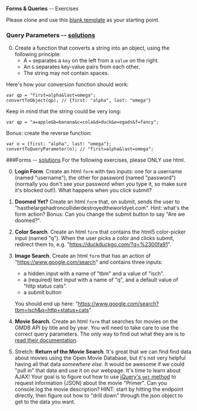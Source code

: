 **Forms & Queries** -- Exercises

Please clone and use this [blank template](https://github.com/sf-wdi-22-23/blank_template) as your starting point.

### Query Parameters -- [solutions](solutions.md)

0. Create a function that converts a string into an object, using the following principle:  
    - A `=` separates a `key` on the left from a `value` on the right.
    - An `&` separates key-value pairs from each other.
    - The string may not contain spaces.

Here's how your conversion function should work:

```
var qp = "first=alpha&last=omega";
convertToObject(qp); // {first: "alpha", last: "omega"}
```

Keep in mind that the string could be very long:

```
var qp = "a=apple&b=banana&c=cola&d=duck&e=egads&f=fancy";
```

Bonus: create the reverse function:
```
var o = {first: "alpha", last: "omega"};
convertToQueryParameter(o); // "first=alpha&last=omega";
```

###Forms -- [solutions](solutions.md)
For the following exercises, please ONLY use html.

0. **Login Form**. Create an html `form` with two inputs: one for a username (named "username"), the other for password (named "password") (normally you don't see your password when you type it, so make sure it's blocked out!). What happens when you click submit?

1. **Doomed Yet?** Create an html `form` that, on submit, sends the user to "hasthelargehadroncolliderdestroyedtheworldyet.com". Hint: what's the form action? Bonus: Can you change the submit button to say "Are we doomed?".

2. **Color Search**. Create an html `form` that contains the html5 color-picker input (named "q"). When the user picks a color and clicks submit, redirect them to, e.g. "https://duckduckgo.com/?q=%2300fa91".

3. **Image Search**. Create an html `form` that has an action of "https://www.google.com/search" and contains three inputs:  
    - a hidden input with a name of "tbm" and a value of "isch".
    - a (required) text input with a name of "q", and a default value of "http status cats".
    - a submit button

    You should end up here: "https://www.google.com/search?tbm=isch&q=http+status+cats"

4. **Movie Search**. Create an html `form` that searches for movies on the OMDB API by title and by year. You will need to take care to use the correct query parameters. The only way to find out what they are is to [read their documentation](http://omdbapi.com/#usage).

6. Stretch: **Return of the Movie Search**. It's great that we can find find data about movies using the Open Movie Database, but it's not very helpful having all that data *somewhere else*. It would be awesome if we could "pull in" that data and use it on our webpage. It's time to learn about AJAX! Your goal is to figure out how to use [jQuery's `get` method](api.jquery.com/jQuery.get/) to request information (JSON) about the movie "Primer". Can you console.log the movie description? HINT: start by hitting the endpoint directly, then figure out how to "drill down" through the json object to get to the data you want.
